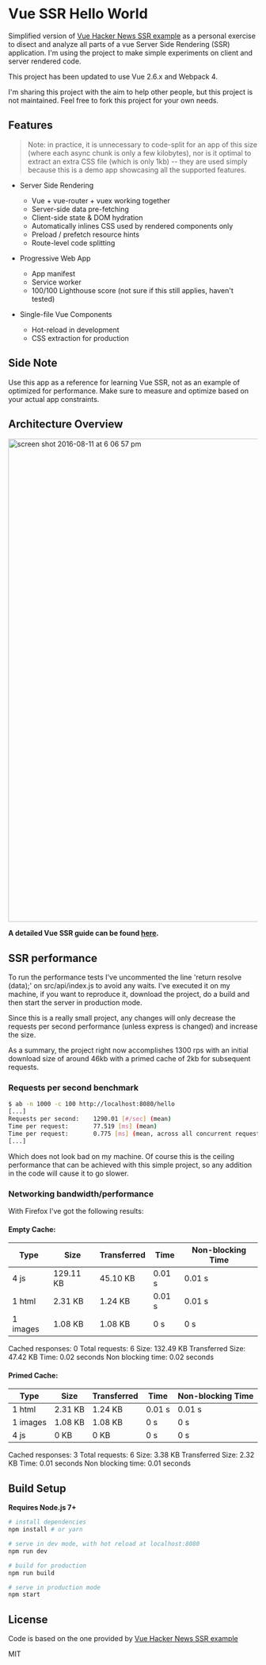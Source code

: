 # Vue SSR Hello World

Simplified version of [Vue Hacker News SSR example](https://github.com/vuejs/vue-hackernews-2.0) as a personal exercise to disect and analyze all parts of a vue Server Side Rendering (SSR) application. I'm using the project to make simple experiments on client and server rendered code.

This project has been updated to use Vue 2.6.x and Webpack 4.

I'm sharing this project with the aim to help other people, but this project is not maintained. Feel free to fork this project for your own needs.

## Features

> Note: in practice, it is unnecessary to code-split for an app of this size (where each async chunk is only a few kilobytes), nor is it optimal to extract an extra CSS file (which is only 1kb) -- they are used simply because this is a demo app showcasing all the supported features.

- Server Side Rendering
  - Vue + vue-router + vuex working together
  - Server-side data pre-fetching
  - Client-side state & DOM hydration
  - Automatically inlines CSS used by rendered components only
  - Preload / prefetch resource hints
  - Route-level code splitting

- Progressive Web App
  - App manifest
  - Service worker
  - 100/100 Lighthouse score (not sure if this still applies, haven't tested)

- Single-file Vue Components
  - Hot-reload in development
  - CSS extraction for production

## Side Note

Use this app as a reference for learning Vue SSR, not as an example of optimized for performance.
Make sure to measure and optimize based on your actual app constraints.

## Architecture Overview

<img width="973" alt="screen shot 2016-08-11 at 6 06 57 pm" src="https://cloud.githubusercontent.com/assets/499550/17607895/786a415a-5fee-11e6-9c11-45a2cfdf085c.png">

**A detailed Vue SSR guide can be found [here](https://ssr.vuejs.org).**

## SSR performance

To run the performance tests I've uncommented the line 'return resolve (data);'
on src/api/index.js to avoid any waits. I've executed it on my machine, if you
want to reproduce it, download the project, do a build and then start the
server in production mode.

Since this is a really small project, any changes will only decrease the
requests per second performance (unless express is changed) and increase the
size.

As a summary, the project right now accomplishes 1300 rps with an initial
download size of around 46kb with a primed cache of 2kb for subsequent requests.

### Requests per second benchmark


``` bash
$ ab -n 1000 -c 100 http://localhost:8080/hello
[...]
Requests per second:    1290.01 [#/sec] (mean)
Time per request:       77.519 [ms] (mean)
Time per request:       0.775 [ms] (mean, across all concurrent requests)
[...]
```

Which does not look bad on my machine. Of course this is the ceiling performance
that can be achieved with this simple project, so any addition in the code will
cause it to go slower.

### Networking bandwidth/performance

With Firefox I've got the following results:

#### Empty Cache:

 | Type | Size | Transferred | Time | Non-blocking Time |
 | --- | --- | --- | --- | --- |
 | 4 js | 129.11 KB | 45.10 KB | 0.01 s | 0.01 s |
 | 1 html | 2.31 KB | 1.24 KB | 0.01 s | 0.01 s |
 | 1 images | 1.08 KB | 1.08 KB | 0 s | 0 s |

Cached responses: 0
Total requests: 6
Size: 132.49 KB
Transferred Size: 47.42 KB
Time: 0.02 seconds
Non blocking time: 0.02 seconds

#### Primed Cache:

| Type | Size | Transferred | Time | Non-blocking Time |
| --- | --- | --- | --- | --- |
| 1 html | 2.31 KB | 1.24 KB | 0.01 s | 0.01 s |
| 1 images | 1.08 KB | 1.08 KB | 0 s | 0 s |
| 4 js | 0 KB | 0 KB | 0 s | 0 s |

Cached responses: 3
Total requests: 6
Size: 3.38 KB
Transferred Size: 2.32 KB
Time: 0.01 seconds
Non blocking time: 0.01 seconds

## Build Setup

**Requires Node.js 7+**

``` bash
# install dependencies
npm install # or yarn

# serve in dev mode, with hot reload at localhost:8080
npm run dev

# build for production
npm run build

# serve in production mode
npm start
```

## License

Code is based on the one provided by [Vue Hacker News SSR example](https://github.com/vuejs/vue-hackernews-2.0)

MIT
